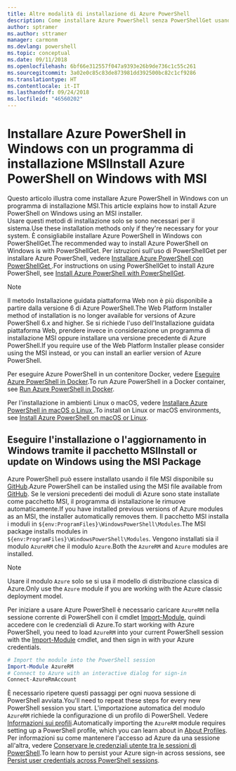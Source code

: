 ```yaml
---
title: Altre modalità di installazione di Azure PowerShell
description: Come installare Azure PowerShell senza PowerShellGet usando un programma di installazione MSI
author: sptramer
ms.author: sttramer
manager: carmonm
ms.devlang: powershell
ms.topic: conceptual
ms.date: 09/11/2018
ms.openlocfilehash: 6bf66e312557f047a9393e26b9de736c1c55c261
ms.sourcegitcommit: 3a02e0c85c83de873981dd392500bc82c1cf9286
ms.translationtype: HT
ms.contentlocale: it-IT
ms.lasthandoff: 09/24/2018
ms.locfileid: "46560202"
---
```

# <a name="install-azure-powershell-on-windows-with-msi"></a><span data-ttu-id="94d7a-103">Installare Azure PowerShell in Windows con un programma di installazione MSI</span><span class="sxs-lookup"><span data-stu-id="94d7a-103">Install Azure PowerShell on Windows with MSI</span></span>

<span data-ttu-id="94d7a-104">Questo articolo illustra come installare Azure PowerShell in Windows con un programma di installazione MSI.</span><span class="sxs-lookup"><span data-stu-id="94d7a-104">This article explains how to install Azure PowerShell on Windows using an MSI installer.</span></span>  
<span data-ttu-id="94d7a-105">Usare questi metodi di installazione solo se sono necessari per il sistema.</span><span class="sxs-lookup"><span data-stu-id="94d7a-105">Use these installation methods only if they're necessary for your system.</span></span> <span data-ttu-id="94d7a-106">È consigliabile installare Azure PowerShell in Windows con PowerShellGet.</span><span class="sxs-lookup"><span data-stu-id="94d7a-106">The recommended way to install Azure PowerShell on Windows is with PowerShellGet.</span></span> <span data-ttu-id="94d7a-107">Per istruzioni sull'uso di PowerShellGet per installare Azure PowerShell, vedere [Installare Azure PowerShell con PowerShellGet ](install-azurerm-ps.md).</span><span class="sxs-lookup"><span data-stu-id="94d7a-107">For instructions on using PowerShellGet to install Azure PowerShell, see [Install Azure PowerShell with PowerShellGet](install-azurerm-ps.md).</span></span>

> [!NOTE]
> <span data-ttu-id="94d7a-108">Il metodo Installazione guidata piattaforma Web non è più disponibile a partire dalla versione 6 di Azure PowerShell.</span><span class="sxs-lookup"><span data-stu-id="94d7a-108">The Web Platform Installer method of installation is no longer available for versions of Azure PowerShell 6.x and higher.</span></span> <span data-ttu-id="94d7a-109">Se si richiede l'uso dell'Installazione guidata piattaforma Web, prendere invece in considerazione un programma di installazione MSI oppure installare una versione precedente di Azure PowerShell.</span><span class="sxs-lookup"><span data-stu-id="94d7a-109">If you require use of the Web Platform Installer please consider using the MSI instead, or you can install an earlier version of Azure PowerShell.</span></span>

<span data-ttu-id="94d7a-110">Per eseguire Azure PowerShell in un contenitore Docker, vedere [Eseguire Azure PowerShell in Docker](azurerm-ps-in-docker.md).</span><span class="sxs-lookup"><span data-stu-id="94d7a-110">To run Azure PowerShell in a Docker container, see [Run Azure PowerShell in Docker](azurerm-ps-in-docker.md).</span></span>

<span data-ttu-id="94d7a-111">Per l'installazione in ambienti Linux o macOS, vedere [Installare Azure PowerShell in macOS o Linux ](install-azurermps-maclinux.md).</span><span class="sxs-lookup"><span data-stu-id="94d7a-111">To install on Linux or macOS environments, see [Install Azure PowerShell on macOS or Linux](install-azurermps-maclinux.md).</span></span>

## <a name="install-or-update-on-windows-using-the-msi-package"></a><span data-ttu-id="94d7a-112">Eseguire l'installazione o l'aggiornamento in Windows tramite il pacchetto MSI</span><span class="sxs-lookup"><span data-stu-id="94d7a-112">Install or update on Windows using the MSI Package</span></span>

<span data-ttu-id="94d7a-113">Azure PowerShell può essere installato usando il file MSI disponibile su [GitHub](https://github.com/Azure/azure-powershell/releases/latest).</span><span class="sxs-lookup"><span data-stu-id="94d7a-113">Azure PowerShell can be installed using the MSI file available from [GitHub](https://github.com/Azure/azure-powershell/releases/latest).</span></span> <span data-ttu-id="94d7a-114">Se le versioni precedenti dei moduli di Azure sono state installate come pacchetto MSI, il programma di installazione le rimuove automaticamente.</span><span class="sxs-lookup"><span data-stu-id="94d7a-114">If you have installed previous versions of Azure modules as an MSI, the installer automatically removes them.</span></span> <span data-ttu-id="94d7a-115">Il pacchetto MSI installa i moduli in `${env:ProgramFiles}\WindowsPowerShell\Modules`.</span><span class="sxs-lookup"><span data-stu-id="94d7a-115">The MSI package installs modules in `${env:ProgramFiles}\WindowsPowerShell\Modules`.</span></span> <span data-ttu-id="94d7a-116">Vengono installati sia il modulo `AzureRM` che il modulo `Azure`.</span><span class="sxs-lookup"><span data-stu-id="94d7a-116">Both the `AzureRM` and `Azure` modules are installed.</span></span>

> [!NOTE]
> <span data-ttu-id="94d7a-117">Usare il modulo `Azure` solo se si usa il modello di distribuzione classica di Azure.</span><span class="sxs-lookup"><span data-stu-id="94d7a-117">Only use the `Azure` module if you are working with the Azure classic deployment model.</span></span>

<span data-ttu-id="94d7a-118">Per iniziare a usare Azure PowerShell è necessario caricare `AzureRM` nella sessione corrente di PowerShell con il cmdlet [Import-Module](/powershell/module/Microsoft.PowerShell.Core/Import-Module), quindi accedere con le credenziali di Azure.</span><span class="sxs-lookup"><span data-stu-id="94d7a-118">To start working with Azure PowerShell, you need to load `AzureRM` into your current PowerShell session with the [Import-Module](/powershell/module/Microsoft.PowerShell.Core/Import-Module) cmdlet, and then sign in with your Azure credentials.</span></span>

```powershell
# Import the module into the PowerShell session
Import-Module AzureRM
# Connect to Azure with an interactive dialog for sign-in
Connect-AzureRmAccount
```

<span data-ttu-id="94d7a-119">È necessario ripetere questi passaggi per ogni nuova sessione di PowerShell avviata.</span><span class="sxs-lookup"><span data-stu-id="94d7a-119">You'll need to repeat these steps for every new PowerShell session you start.</span></span> <span data-ttu-id="94d7a-120">L'importazione automatica del modulo `AzureRM` richiede la configurazione di un profilo di PowerShell. Vedere [Informazioni sui profili](/powershell/module/microsoft.powershell.core/about/about_profiles).</span><span class="sxs-lookup"><span data-stu-id="94d7a-120">Automatically importing the `AzureRM` module requires setting up a PowerShell profile, which you can learn about in [About Profiles](/powershell/module/microsoft.powershell.core/about/about_profiles).</span></span>
<span data-ttu-id="94d7a-121">Per informazioni su come mantenere l'accesso ad Azure da una sessione all'altra, vedere [Conservare le credenziali utente tra le sessioni di PowerShell](context-persistence.md).</span><span class="sxs-lookup"><span data-stu-id="94d7a-121">To learn how to persist your Azure sign-in across sessions, see [Persist user credentials across PowerShell sessions](context-persistence.md).</span></span>